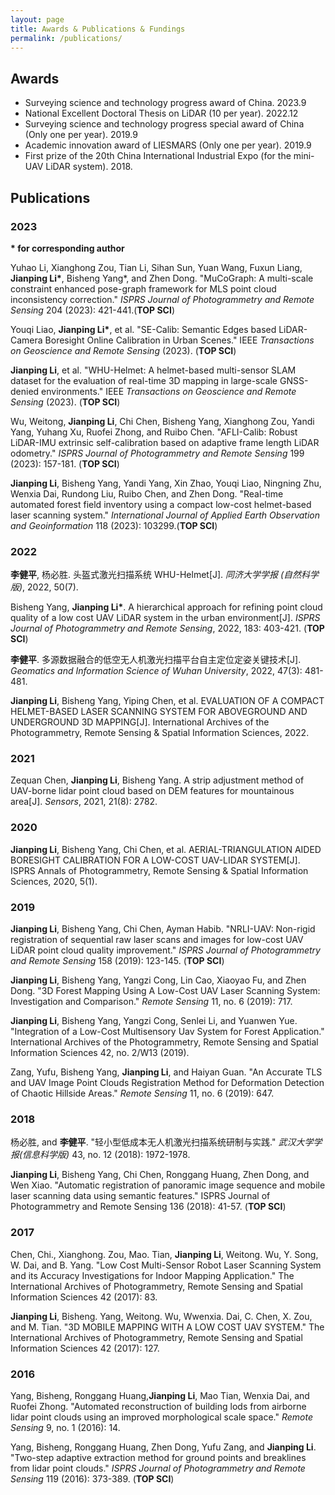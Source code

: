 ```yaml
---
layout: page
title: Awards & Publications & Fundings
permalink: /publications/
---
```

## Awards

- Surveying science and technology progress award of China. 2023.9  
- National Excellent Doctoral Thesis on LiDAR (10 per year). 2022.12  
- Surveying science and technology progress special award of China (Only one per year). 2019.9  
- Academic innovation award of LIESMARS (Only one per year). 2019.9  
- First prize of the 20th China International Industrial Expo (for the mini-UAV LiDAR system). 2018.


## Publications

### 2023

__* for corresponding author__

Yuhao Li, Xianghong Zou, Tian Li, Sihan Sun, Yuan Wang, Fuxun Liang, __Jianping Li*__, Bisheng Yang\*, and Zhen Dong. "MuCoGraph: A multi-scale constraint enhanced pose-graph framework for MLS point cloud inconsistency correction." _ISPRS Journal of Photogrammetry and Remote Sensing_ 204 (2023): 421-441.(**TOP SCI**)

Youqi Liao, __Jianping Li*__, et al. "SE-Calib: Semantic Edges based LiDAR-Camera Boresight Online Calibration in Urban Scenes." IEEE _Transactions on Geoscience and Remote Sensing_ (2023). (**TOP SCI**)

__Jianping Li__, et al. "WHU-Helmet: A helmet-based multi-sensor SLAM dataset for the evaluation of real-time 3D mapping in large-scale GNSS-denied environments." IEEE _Transactions on Geoscience and Remote Sensing_ (2023). (**TOP SCI**)

Wu, Weitong, __Jianping Li__, Chi Chen, Bisheng Yang, Xianghong Zou, Yandi Yang, Yuhang Xu, Ruofei Zhong, and Ruibo Chen. "AFLI-Calib: Robust LiDAR-IMU extrinsic self-calibration based on adaptive frame length LiDAR odometry." _ISPRS Journal of Photogrammetry and Remote Sensing_ 199 (2023): 157-181. (**TOP SCI**)

__Jianping Li__, Bisheng Yang, Yandi Yang, Xin Zhao, Youqi Liao, Ningning Zhu, Wenxia Dai, Rundong Liu, Ruibo Chen, and Zhen Dong. "Real-time automated forest field inventory using a compact low-cost helmet-based laser scanning system." _International Journal of Applied Earth Observation and Geoinformation_ 118 (2023): 103299.(**TOP SCI**)

### 2022

__李健平__, 杨必胜. 头盔式激光扫描系统 WHU-Helmet[J]. _同济大学学报 (自然科学版)_, 2022, 50(7).

Bisheng Yang, __Jianping Li*__. A hierarchical approach for refining point cloud quality of a low cost UAV LiDAR system in the urban environment[J]. _ISPRS Journal of Photogrammetry and Remote Sensing_, 2022, 183: 403-421. (**TOP SCI**)

__李健平__. 多源数据融合的低空无人机激光扫描平台自主定位定姿关键技术[J]. _Geomatics and Information Science of Wuhan University_, 2022, 47(3): 481-481.

**Jianping Li**, Bisheng Yang, Yiping Chen, et al. EVALUATION OF A COMPACT HELMET-BASED LASER SCANNING SYSTEM FOR ABOVEGROUND AND UNDERGROUND 3D MAPPING[J]. International Archives of the Photogrammetry, Remote Sensing & Spatial Information Sciences, 2022.

### 2021

Zequan Chen, __Jianping Li__, Bisheng Yang. A strip adjustment method of UAV-borne lidar point cloud based on DEM features for mountainous area[J]. _Sensors_, 2021, 21(8): 2782.

### 2020
__Jianping Li__, Bisheng Yang, Chi Chen, et al. AERIAL-TRIANGULATION AIDED BORESIGHT CALIBRATION FOR A LOW-COST UAV-LIDAR SYSTEM[J]. ISPRS Annals of Photogrammetry, Remote Sensing & Spatial Information Sciences, 2020, 5(1).

### 2019

__Jianping Li__, Bisheng Yang, Chi Chen, Ayman Habib. "NRLI-UAV: Non-rigid registration of sequential raw laser scans and images for low-cost UAV LiDAR point cloud quality improvement." _ISPRS Journal of Photogrammetry and Remote Sensing_ 158 (2019): 123-145. (**TOP SCI**)

__Jianping Li__, Bisheng Yang, Yangzi Cong, Lin Cao, Xiaoyao Fu, and Zhen Dong. "3D Forest Mapping Using A Low-Cost UAV Laser Scanning System: Investigation and Comparison." _Remote Sensing_ 11, no. 6 (2019): 717.

__Jianping Li__, Bisheng Yang, Yangzi Cong, Senlei Li, and Yuanwen Yue. "Integration of a Low-Cost Multisensory Uav System for Forest Application." International Archives of the Photogrammetry, Remote Sensing and Spatial Information Sciences 42, no. 2/W13 (2019).

Zang, Yufu, Bisheng Yang, __Jianping Li__, and Haiyan Guan. "An Accurate TLS and UAV Image Point Clouds Registration Method for Deformation Detection of Chaotic Hillside Areas." _Remote Sensing_ 11, no. 6 (2019): 647.

### 2018

杨必胜, and __李健平__. "轻小型低成本无人机激光扫描系统研制与实践." _武汉大学学报(信息科学版)_ 43, no. 12 (2018): 1972-1978.

__Jianping Li__, Bisheng Yang, Chi Chen, Ronggang Huang, Zhen Dong, and Wen Xiao. "Automatic registration of panoramic image sequence and mobile laser scanning data using semantic features." ISPRS Journal of Photogrammetry and Remote Sensing 136 (2018): 41-57. (**TOP SCI**)


### 2017

Chen, Chi., Xianghong. Zou, Mao. Tian, __Jianping Li__, Weitong. Wu, Y. Song, W. Dai, and B. Yang. "Low Cost Multi-Sensor Robot Laser Scanning System and its Accuracy Investigations for Indoor Mapping Application." The International Archives of Photogrammetry, Remote Sensing and Spatial Information Sciences 42 (2017): 83.


__Jianping Li__, Bisheng. Yang, Weitong. Wu, Wwenxia. Dai, C. Chen, X. Zou, and M. Tian. "3D MOBILE MAPPING WITH A LOW COST UAV SYSTEM." The International Archives of Photogrammetry, Remote Sensing and Spatial Information Sciences 42 (2017): 127.

### 2016

Yang, Bisheng, Ronggang Huang,__Jianping Li__, Mao Tian, Wenxia Dai, and Ruofei Zhong. "Automated reconstruction of building lods from airborne lidar point clouds using an improved morphological scale space." _Remote Sensing_ 9, no. 1 (2016): 14.

Yang, Bisheng, Ronggang Huang, Zhen Dong, Yufu Zang, and __Jianping Li__. "Two-step adaptive extraction method for ground points and breaklines from lidar point clouds." _ISPRS Journal of Photogrammetry and Remote Sensing_ 119 (2016): 373-389. (**TOP SCI**)


